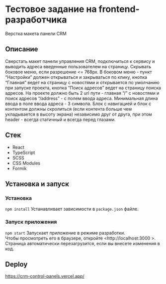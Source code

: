 # Тестовое задание на frontend-разработчика

Верстка макета панели CRM

## Описание

Сверстать макет панели управления CRM, подключиться к сервису и выводить адреса введенные пользователем на страницу. Скрывать боковое меню, если разрешение <= 768px. В боковом меню - пункт “Настройки” должен открываться и закрываться по клику, кнопка “Главная” ведет на страницу с новостями и открывается по умолчанию при запуске проекта, кнопка “Поиск адресов” ведет на страницу поиска адресов. На проекте должно быть 2 url пути - главная “/” с новостями и поиск адресов “/address” -  c полем ввода адреса. Минимальная длина ввода в поле ввода адреса - 3 символа. Блок с навигацией и блок с контентом должны скролиться (если контента больше чем укладывается в высоту экрана) независимо друг от друга, при этом header - всегда статичный и всегда перед глазами. 

## Стек  
* React
* TypeScript
* SCSS
* CSS Modules
* Formik

## Установка и запуск  
### Установка
`npm install`
Устанавливает зависимости в `package.json` файле.

### Запуск приложения  
`npm start`
Запускает приложение в режиме разработки.  
Чтобы просмотреть его в браузере, откройте <http://localhost:3000 >. Страница автоматически перезагрузится, если вы внесете изменения в код.


## Deploy  
https://crm-control-panels.vercel.app/

